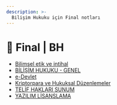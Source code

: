 ```yaml
---
description: >-
  Bilişim Hukuku için Final notları
---
```


# 📅 Final \| BH

<!--YPackage.YGitbookIntegration-tarafından-otomatik-oluşturulmuştur-->

- [Bilimsel etik ve intihal](Bilimsel%20etik%20ve%20intihal.pdf)
- [BİLİŞİM HUKUKU - GENEL](B%C4%B0L%C4%B0%C5%9E%C4%B0M%20HUKUKU%20-%20GENEL.pdf)
- [e-Devlet](e-Devlet.pdf)
- [Kriptorpara ve Hukuksal Düzenlemeler](Kriptorpara%20ve%20Hukuksal%20D%C3%BCzenlemeler.pdf)
- [TELİF HAKLARI SUNUM](TEL%C4%B0F%20HAKLARI%20SUNUM.pdf)
- [YAZILIM LİSANSLAMA](YAZILIM%20L%C4%B0SANSLAMA.pdf)

<!--YPackage.YGitbookIntegration-tarafından-otomatik-oluşturulmuştur-->
